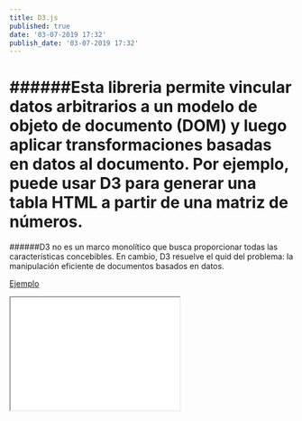 ```yaml
---
title: D3.js
published: true
date: '03-07-2019 17:32'
publish_date: '03-07-2019 17:32'
---
```


######Esta libreria permite vincular datos arbitrarios a un modelo de objeto de documento (DOM) y luego aplicar transformaciones basadas en datos al documento. Por ejemplo, puede usar D3 para generar una tabla HTML a partir de una matriz de números.
===
######D3 no es un marco monolítico que busca proporcionar todas las características concebibles. En cambio, D3 resuelve el quid del problema: la manipulación eficiente de documentos basados en datos.

<a href="d3js/ejemplo.html" class="btn btn-info" role="button">Ejemplo</a>

<div class="index">
    <iframe sandbox="allow-popups allow-scripts allow-forms allow-same-origin" src="d3js/ejemplo.html" marginwidth="1" marginheight="1" style="height:200px;" scrolling="no">
    </iframe>
  </div>